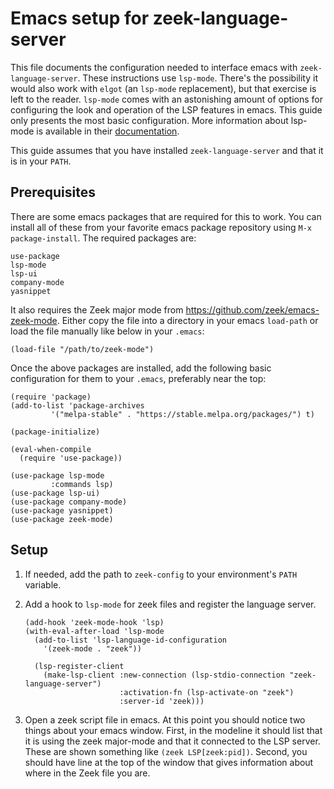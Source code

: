 # Emacs setup for zeek-language-server

This file documents the configuration needed to interface emacs with
`zeek-language-server`. These instructions use `lsp-mode`. There's the
possibility it would also work with `elgot` (an `lsp-mode` replacement), but
that exercise is left to the reader. `lsp-mode` comes with an astonishing amount
of options for configuring the look and operation of the LSP features in
emacs. This guide only presents the most basic configuration. More information
about lsp-mode is available in their
[documentation](https://emacs-lsp.github.io/lsp-mode/).

This guide assumes that you have installed `zeek-language-server` and that it is
in your `PATH`.

## Prerequisites

There are some emacs packages that are required for this to work. You can
install all of these from your favorite emacs package repository using `M-x
package-install`. The required packages are:

```fundamental
use-package
lsp-mode
lsp-ui
company-mode
yasnippet
```

It also requires the Zeek major mode from
<https://github.com/zeek/emacs-zeek-mode>. Either copy the file into a directory
in your emacs `load-path` or load the file manually like below in your `.emacs`:

```elisp
(load-file "/path/to/zeek-mode")
```

Once the above packages are installed, add the following basic configuration for
them to your `.emacs`, preferably near the top:

```elisp
(require 'package)
(add-to-list 'package-archives
         '("melpa-stable" . "https://stable.melpa.org/packages/") t)

(package-initialize)

(eval-when-compile
  (require 'use-package))

(use-package lsp-mode
         :commands lsp)
(use-package lsp-ui)
(use-package company-mode)
(use-package yasnippet)
(use-package zeek-mode)
```

## Setup

1. If needed, add the path to `zeek-config` to your environment's `PATH`
   variable.
2. Add a hook to `lsp-mode` for zeek files and register the language server.

   ```elisp
   (add-hook 'zeek-mode-hook 'lsp)
   (with-eval-after-load 'lsp-mode
     (add-to-list 'lsp-language-id-configuration
       '(zeek-mode . "zeek"))

     (lsp-register-client
       (make-lsp-client :new-connection (lsp-stdio-connection "zeek-language-server")
                        :activation-fn (lsp-activate-on "zeek")
                        :server-id 'zeek)))
   ```

3. Open a zeek script file in emacs. At this point you should notice two things
   about your emacs window. First, in the modeline it should list that it is
   using the zeek major-mode and that it connected to the LSP server. These are
   shown something like `(zeek LSP[zeek:pid])`. Second, you should have line at
   the top of the window that gives information about where in the Zeek file you
   are.
